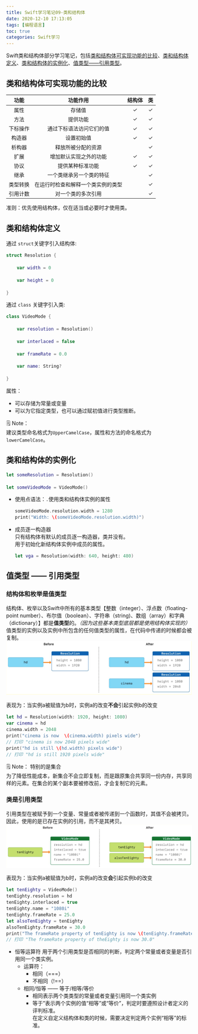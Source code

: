 ```yaml
---
title: Swift学习笔记09-类和结构体
date: 2020-12-10 17:13:05
tags: [编程语言]
toc: true
categories: Swift学习
---
```

Swift类和结构体部分学习笔记，包括[类和结构体可实现功能的比较](#comparision)、[类和结构体定义](#define)、[类和结构体的实例化](#instantiation)、[值类型——引用类型](#valueTypeReferenceType)。
<!--more-->

<div id="comparision"> </div>

## 类和结构体可实现功能的比较
|功能|功能作用|结构体|类|
|:--:|:--:|:--:|:---:|
|属性|存储值|&check;|&check;|
|方法|提供功能|&check;|&check;|
|下标操作|通过下标语法访问它们的值|&check;|&check;|
|构造器|设置初始值|&check;|&check;|
|析构器|释放所被分配的资源||&check;|
|扩展|增加默认实现之外的功能|&check;|&check;|
|协议|提供某种标准功能|&check;|&check;|
|继承|一个类继承另一个类的特征||&check;|
|类型转换|在运行时检查和解释一个类实例的类型||&check;|
|引用计数|对一个类的多次引用||&check;|

准则：优先使用结构体，仅在适当或必要时才使用类。

<div id="define"> </div>

## 类和结构体定义
通过 `struct`关键字引入结构体:
```swift
struct Resolution {

    var width = 0

    var height = 0

}
```
通过  `class`  关键字引入类:
```swift
class VideoMode {

    var resolution = Resolution()

    var interlaced = false

    var frameRate = 0.0

    var name: String?

}
```
属性：
- 可以存储为常量或变量
- 可以为它指定类型，也可以通过赋初值进行类型推断。  

🗒️ Note：  
建议类型命名格式为`UpperCamelCase`，属性和方法的命名格式为`lowerCamelCase`。

<div id="instantiation"> </div>

## 类和结构体的实例化

```swift
let someResolution = Resolution()

let someVideoMode = VideoMode()
```

- 使用点语法：`.`使用类和结构体实例的属性
    ```swift
    someVideoMode.resolution.width = 1280
    print("Width: \(someVideoMode.resolution.width)")
    ```
- 成员逐一构造器  
    只有结构体有默认的成员逐一构造器，类并没有。  
    用于初始化新结构体实例中成员的属性。
    ```swift
    let vga = Resolution(width: 640, height: 480)
    ```

<div id="valueTypeReferenceType"> </div>

## 值类型 —— 引用类型

### 结构体和枚举是值类型
结构体、枚举以及Swift中所有的基本类型【整数（integer）、浮点数（floating-point number）、布尔值（boolean）、字符串（string)、数组（array）和字典（dictionary）】都是**值类型**的。*（因为这些基本类型底层都是使用结构体实现的）*  
值类型的实例以及实例中所包含的任何值类型的属性，在代码中传递的时候都会被复制。
![](Swift学习笔记09-类和结构体/2020-12-12-10-04-46.png)

表现为：当实例a被赋值为b时，实例a的改变**不会**引起实例b的改变
```swift
let hd = Resolution(width: 1920, height: 1080)
var cinema = hd
cinema.width = 2048
print("cinema is now  \(cinema.width) pixels wide")
// 打印 "cinema is now 2048 pixels wide"
print("hd is still \(hd.width) pixels wide")
// 打印 "hd is still 1920 pixels wide"
```
🗒️ Note：
特别的是集合  
为了降低性能成本，新集合不会立即复制，而是跟原集合共享同一份内存，共享同样的元素。在集合的某个副本要被修改前，才会复制它的元素。

### 类是引用类型
引用类型在被赋予到一个变量、常量或者被传递到一个函数时，其值不会被拷贝。因此，使用的是已存在实例的引用，而不是其拷贝。
![](Swift学习笔记09-类和结构体/2020-12-12-10-51-18.png)

表现为：当实例a被赋值为b时，实例a的改变**会**引起实例b的改变
```swift
let tenEighty = VideoMode()
tenEighty.resolution = hd
tenEighty.interlaced = true
tenEighty.name = "1080i"
tenEighty.frameRate = 25.0
let alsoTenEighty = tenEighty
alsoTenEighty.frameRate = 30.0
print("The frameRate property of tenEighty is now \(tenEighty.frameRate)")
// 打印 "The frameRate property of theEighty is now 30.0"
```

- 恒等运算符
用于两个引用类型是否相同的判断，判定两个常量或者变量是否引用同一个类实例。
  - 运算符：
    - 相同（===）
    - 不相同（!==）
  - 相同/恒等 —— 等于/相等/等价
    - 相同表示两个类类型的常量或者变量引用同一个类实例
    - 等于”表示两个实例的值“相等”或“等价”，判定时要遵照设计者定义的评判标准。  
        在定义自定义结构体和类的时候，需要决定判定两个实例“相等”的标准。